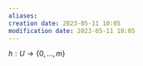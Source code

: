 ```yaml
---
aliases: 
creation date: 2023-05-11 10:05
modification date: 2023-05-11 10:05
---
```


$h : U \to \{ 0, \dots, m \}$



